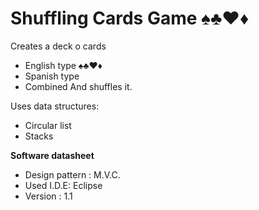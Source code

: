 # Shuffling Cards Game  ♠♣♥♦
Creates a deck o cards
- English type ♠♣♥♦
- Spanish type 
- Combined
And shuffles it.

Uses data structures:
* Circular list
* Stacks

**Software datasheet**
 - Design pattern : M.V.C.
 - Used I.D.E: Eclipse
 - Version : 1.1

